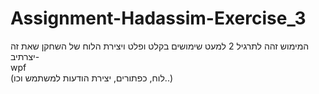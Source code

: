 # Assignment-Hadassim-Exercise_3
המימוש זהה לתרגיל 2
למעט שימושים בקלט ופלט ויצירת הלוח של השחקן שאת זה יצרתיב-  
wpf  
(לוח, כפתורים, יצירת הודעות למשתמש וכו..)
